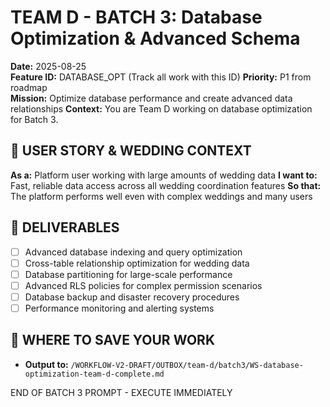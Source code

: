 # TEAM D - BATCH 3: Database Optimization & Advanced Schema

**Date:** 2025-08-25  
**Feature ID:** DATABASE_OPT (Track all work with this ID)
**Priority:** P1 from roadmap  
**Mission:** Optimize database performance and create advanced data relationships
**Context:** You are Team D working on database optimization for Batch 3.

## 🎯 USER STORY & WEDDING CONTEXT
**As a:** Platform user working with large amounts of wedding data
**I want to:** Fast, reliable data access across all wedding coordination features
**So that:** The platform performs well even with complex weddings and many users

## 🚀 DELIVERABLES
- [ ] Advanced database indexing and query optimization
- [ ] Cross-table relationship optimization for wedding data
- [ ] Database partitioning for large-scale performance
- [ ] Advanced RLS policies for complex permission scenarios
- [ ] Database backup and disaster recovery procedures
- [ ] Performance monitoring and alerting systems

## 💾 WHERE TO SAVE YOUR WORK
- **Output to:** `/WORKFLOW-V2-DRAFT/OUTBOX/team-d/batch3/WS-database-optimization-team-d-complete.md`

END OF BATCH 3 PROMPT - EXECUTE IMMEDIATELY
